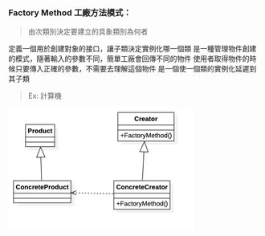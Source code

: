 ### Factory Method 工廠方法模式： 
> 由次類別決定要建立的具象類別為何者
	
定義一個用於創建對象的接口，讓子類決定實例化哪一個類
是一種管理物件創建的模式，隨著輸入的參數不同，簡單工廠會回傳不同的物件
使用者取得物件的時候只要傳入正確的參數，不需要去理解這個物件
是一個使一個類的實例化延遲到其子類


> Ex: 計算機

![UML](https://github.com/kimi0230/DesignPatternGolang/blob/master/UML/Factory.png?raw=true)